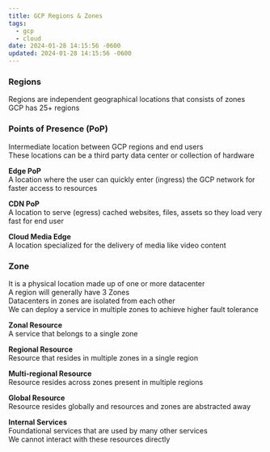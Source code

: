 ```yaml
---
title: GCP Regions & Zones
tags:
  - gcp
  - cloud
date: 2024-01-28 14:15:56 -0600
updated: 2024-01-28 14:15:56 -0600
---
```


### Regions
Regions are independent geographical locations that consists of zones  
GCP has 25+ regions

### Points of Presence (PoP)
Intermediate location between GCP regions and end users  
These locations can be a third party data center or collection of hardware

**Edge PoP**  
A location where the user can quickly enter (ingress) the GCP network for faster access to resources

**CDN PoP**  
A location to serve (egress) cached websites, files, assets so they load very fast for end user

**Cloud Media Edge**  
A location specialized for the delivery of media like video content

### Zone
It is a physical location made up of one or more datacenter  
A region will generally have 3 Zones  
Datacenters in zones are isolated from each other  
We can deploy a service in multiple zones to achieve higher fault tolerance

**Zonal Resource**  
A service that belongs to a single zone

**Regional Resource**  
Resource that resides in multiple zones in a single region

**Multi-regional Resource**  
Resource resides across zones present in multiple regions

**Global Resource**  
Resource resides globally and resources and zones are abstracted away

**Internal Services**  
Foundational services that are used by many other services  
We cannot interact with these resources directly
